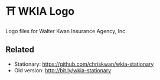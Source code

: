# ⛩ WKIA Logo
Logo files for Walter Kwan Insurance Agency, Inc.

## Related
* Stationary: https://github.com/chriskwan/wkia-stationary
* Old version: http://bit.ly/wkia-stationary

